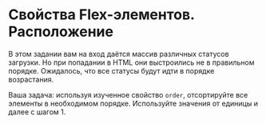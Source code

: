 # Свойства Flex-элементов. Расположение

В этом задании вам на вход даётся массив различных статусов загрузки. Но при попадании в HTML они выстроились не в правильном порядке. Ожидалось, что все статусы будут идти в порядке возрастания.

Ваша задача: используя изученное свойство `order`, отсортируйте все элементы в необходимом порядке. Используйте значения от единицы и далее с шагом 1.
